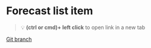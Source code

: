# Forecast list item 


> :bulb: **(ctrl or cmd)+ left click** to open link in a new tab 

[Git branch](https://github.com/codiku/react-native-meteo/tree/016-EN-forecast-list-item)